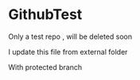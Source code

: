 # GithubTest
Only a test repo , will be deleted soon

I update this file from external folder

With protected branch